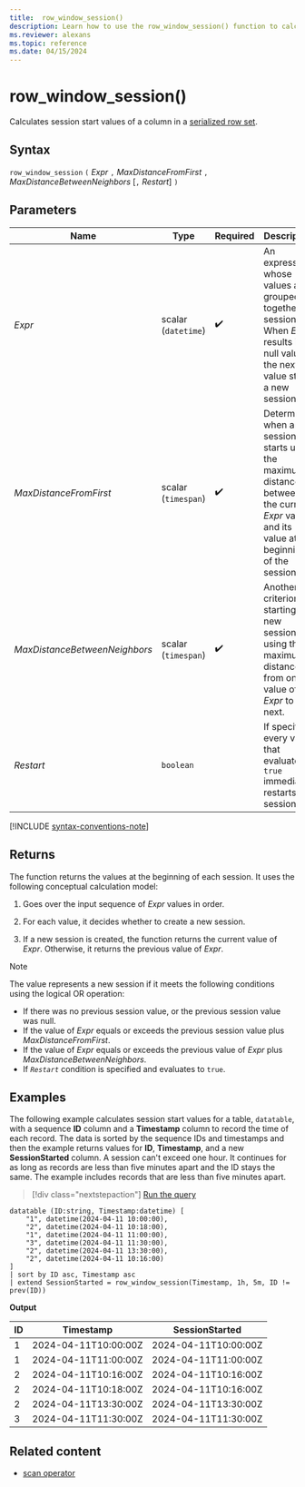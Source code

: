```yaml
---
title:  row_window_session()
description: Learn how to use the row_window_session() function to calculate session start values of a column in a serialized row set.
ms.reviewer: alexans
ms.topic: reference
ms.date: 04/15/2024
---
```

# row_window_session()

Calculates session start values of a column in a [serialized row set](./window-functions.md#serialized-row-set).

## Syntax

`row_window_session` `(` *Expr* `,` *MaxDistanceFromFirst* `,` *MaxDistanceBetweenNeighbors* [`,` *Restart*] `)`

## Parameters

| Name | Type | Required | Description |
|--|--|--|--|
|*Expr* | scalar (`datetime`) | :heavy_check_mark: | An expression whose values are grouped together in sessions. When *Expr* results in a null value, the next value starts a new session. |
|*MaxDistanceFromFirst* | scalar (`timespan`) | :heavy_check_mark: | Determines when a new session starts using the maximum distance between the current *Expr* value and its value at the beginning of the session. |
|*MaxDistanceBetweenNeighbors*| scalar (`timespan`) | :heavy_check_mark: | Another criterion for starting a new session using the maximum distance from one value of *Expr* to the next. |
| *Restart* |`boolean` | | If specified, every value that evaluates to `true` immediately restarts the session. |

[!INCLUDE [syntax-conventions-note](../../includes/syntax-conventions-note.md)]

## Returns

The function returns the values at the beginning of each session. It uses the following conceptual calculation model:

1. Goes over the input sequence of *Expr* values in order.

1. For each value, it decides whether to create a new session.

1. If a new session is created, the function returns the current value of *Expr*. Otherwise, it returns the previous value of *Expr*.

>[!NOTE]
>The value represents a new session if it meets the following conditions using the logical OR operation:
>
>* If there was no previous session value, or the previous session value was null.
>* If the value of *Expr* equals or exceeds the previous session value plus
  *MaxDistanceFromFirst*.
>* If the value of *Expr* equals or exceeds the previous value of *Expr*
  plus *MaxDistanceBetweenNeighbors*.
>* If *`Restart`* condition is specified and evaluates to `true`.

## Examples

The following example calculates session start values for a table, `datatable`, with a sequence **ID** column and a **Timestamp** column to record the time of each record. The data is sorted by the sequence IDs and timestamps and then the example returns values for **ID**, **Timestamp**, and a new **SessionStarted** column. A session can't exceed one hour. It continues for as long as records are less than five minutes apart and the ID stays the same. The example includes records that are less than five minutes apart.

> [!div class="nextstepaction"]
> <a href="https://dataexplorer.azure.com/clusters/kvc-z5jd0tu7q3s9b5vyt8.northeurope/databases/TestDatabase?query=H4sIAAAAAAAAA42QwQqDMAyG7z5F5kmhQqtuDMGbF8%2FuNsaoa9kKs0ob5gZ7%2BLXIhjsIJoGQ5sufEsHReXuXENVVYdEofSVwUJ20yLuhEBwluiqGYwDOQhYS%2BD5GKU3zhOYJY8BoQX3EZOLSZY7tZ9yiHvvXy5a5bNXebCXn%2FrfzXHAK3mB7g9C%2BoK6A28vsML50fflEqQU00lrV6wa5QSmgBNOP51Fp4ZKdetFvlAC7Edh2xKtuShiMfLjjx%2FEHCP%2BU4YwBAAA%3D" target="_blank">Run the query</a>

```kusto
datatable (ID:string, Timestamp:datetime) [
    "1", datetime(2024-04-11 10:00:00),
    "2", datetime(2024-04-11 10:18:00),
    "1", datetime(2024-04-11 11:00:00),
    "3", datetime(2024-04-11 11:30:00),
    "2", datetime(2024-04-11 13:30:00),
    "2", datetime(2024-04-11 10:16:00)
]
| sort by ID asc, Timestamp asc
| extend SessionStarted = row_window_session(Timestamp, 1h, 5m, ID != prev(ID))
```

**Output**

|ID |Timestamp |SessionStarted |
|---------|---------|---------|
|1 | 2024-04-11T10:00:00Z | 2024-04-11T10:00:00Z|
|1 | 2024-04-11T11:00:00Z | 2024-04-11T11:00:00Z|
|2 | 2024-04-11T10:16:00Z| 2024-04-11T10:16:00Z|
|2 | 2024-04-11T10:18:00Z| 2024-04-11T10:16:00Z|
|2 | 2024-04-11T13:30:00Z| 2024-04-11T13:30:00Z|
|3 | 2024-04-11T11:30:00Z| 2024-04-11T11:30:00Z|

## Related content

* [scan operator](scan-operator.md)
